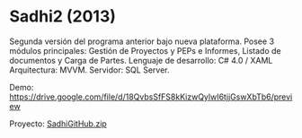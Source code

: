 # Sadhi2 (2013)
Segunda versión del programa anterior bajo nueva plataforma. Posee 3 módulos principales: Gestión de Proyectos y PEPs e Informes, Listado de documentos y Carga de Partes.  Lenguaje de desarrollo: C# 4.0 / XAML Arquitectura: MVVM. Servidor: SQL Server.

Demo: https://drive.google.com/file/d/18QvbsSfFS8kKizwQylwI6tjjGswXbTb6/preview



Proyecto:
[SadhiGitHub.zip](https://github.com/German-Torres/Sadhi2/files/7649741/SadhiGitHub.zip)
